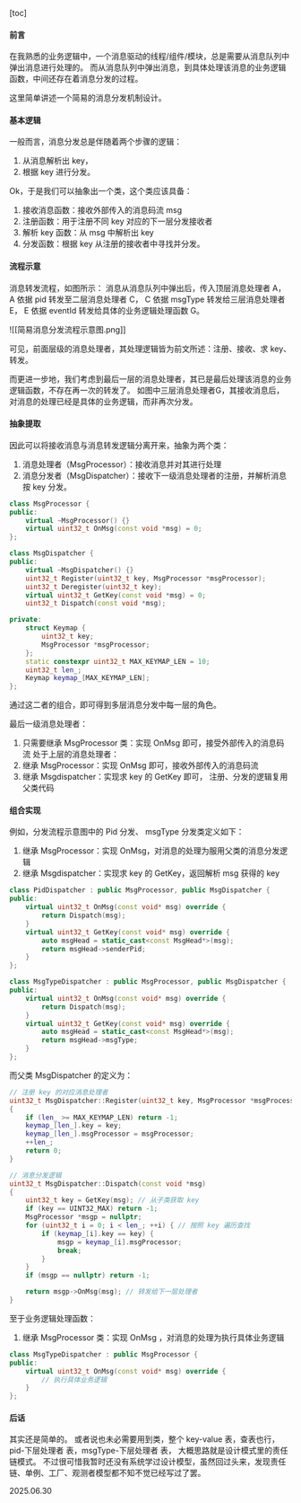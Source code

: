 [toc]

#### 前言
在我熟悉的业务逻辑中，一个消息驱动的线程/组件/模块，总是需要从消息队列中弹出消息进行处理的。
而从消息队列中弹出消息，到具体处理该消息的业务逻辑函数，中间还存在着消息分发的过程。

这里简单讲述一个简易的消息分发机制设计。

#### 基本逻辑
一般而言，消息分发总是伴随着两个步骤的逻辑：
1. 从消息解析出 key，
2. 根据 key 进行分发。

Ok，于是我们可以抽象出一个类，这个类应该具备：
1. 接收消息函数：接收外部传入的消息码流 msg
2. 注册函数：用于注册不同 key 对应的下一层分发接收者
3. 解析 key 函数：从 msg 中解析出 key
4. 分发函数：根据 key 从注册的接收者中寻找并分发。

#### 流程示意
消息转发流程，如图所示：
消息从消息队列中弹出后，传入顶层消息处理者 A，
A 依据 pid 转发至二层消息处理者 C，
C 依据 msgType 转发给三层消息处理者 E，
E 依据 eventId 转发给具体的业务逻辑处理函数 G。

![[简易消息分发流程示意图.png]]

可见，前面层级的消息处理者，其处理逻辑皆为前文所述：注册、接收、求 key、转发。

而更进一步地，我们考虑到最后一层的消息处理者，其已是最后处理该消息的业务逻辑函数，不存在再一次的转发了。
如图中三层消息处理者G，其接收消息后，对消息的处理已经是具体的业务逻辑，而非再次分发。

#### 抽象提取
因此可以将接收消息与消息转发逻辑分离开来，抽象为两个类：
1. 消息处理者（MsgProcessor）：接收消息并对其进行处理
2. 消息分发者（MsgDispatcher）：接收下一级消息处理者的注册，并解析消息按 key 分发。

```cpp
class MsgProcessor {
public:
	virtual ~MsgProcessor() {}
    virtual uint32_t OnMsg(const void *msg) = 0;
};

class MsgDispatcher {
public:
	virtual ~MsgDispatcher() {}
    uint32_t Register(uint32_t key, MsgProcessor *msgProcessor);
    uint32_t Deregister(uint32_t key);
    virtual uint32_t GetKey(const void *msg) = 0;
    uint32_t Dispatch(const void *msg);

private:
    struct Keymap {
        uint32_t key;
        MsgProcessor *msgProcessor;
    };
    static constexpr uint32_t MAX_KEYMAP_LEN = 10;
    uint32_t len_;
    Keymap keymap_[MAX_KEYMAP_LEN];
};
```

通过这二者的组合，即可得到多层消息分发中每一层的角色。

最后一级消息处理者：
1. 只需要继承 MsgProcessor 类：实现 OnMsg 即可，接受外部传入的消息码流
处于上层的消息处理者：
2. 继承 MsgProcessor：实现 OnMsg 即可，接收外部传入的消息码流
3. 继承 Msgdispatcher：实现求 key 的 GetKey 即可， 注册、分发的逻辑复用父类代码

#### 组合实现
例如，分发流程示意图中的 Pid 分发、 msgType 分发类定义如下：
1. 继承 MsgProcessor：实现 OnMsg，对消息的处理为服用父类的消息分发逻辑
2. 继承 Msgdispatcher：实现求 key 的 GetKey，返回解析 msg 获得的 key
```cpp
class PidDispatcher : public MsgProcessor, public MsgDispatcher {
public:
    virtual uint32_t OnMsg(const void* msg) override {
	    return Dispatch(msg); 
    }
    virtual uint32_t GetKey(const void* msg) override {
        auto msgHead = static_cast<const MsgHead*>(msg);
	    return msgHead->senderPid;
	}
};

class MsgTypeDispatcher : public MsgProcessor, public MsgDispatcher {
public:
    virtual uint32_t OnMsg(const void* msg) override {
	    return Dispatch(msg); 
    }
    virtual uint32_t GetKey(const void* msg) override {
	    auto msgHead = static_cast<const MsgHead*>(msg);
	    return msgHead->msgType;
	}
};
```

而父类 MsgDispatcher 的定义为：
```cpp
// 注册 key 的对应消息处理者
uint32_t MsgDispatcher::Register(uint32_t key, MsgProcessor *msgProcessor)
{
    if (len_ >= MAX_KEYMAP_LEN) return -1;
    keymap_[len_].key = key;
    keymap_[len_].msgProcessor = msgProcessor;
    ++len_;
    return 0;
}

// 消息分发逻辑
uint32_t MsgDispatcher::Dispatch(const void *msg)
{
    uint32_t key = GetKey(msg); // 从子类获取 key
    if (key == UINT32_MAX) return -1;
    MsgProcessor *msgp = nullptr;
    for (uint32_t i = 0; i < len_; ++i) { // 按照 key 遍历查找
        if (keymap_[i].key == key) {
            msgp = keymap_[i].msgProcessor;
            break;
        }
    }
    if (msgp == nullptr) return -1;

    return msgp->OnMsg(msg); // 转发给下一层处理者
}
```

至于业务逻辑处理函数：
1. 继承 MsgProcessor 类：实现 OnMsg ，对消息的处理为执行具体业务逻辑
```cpp
class MsgTypeDispatcher : public MsgProcessor {
public:
    virtual uint32_t OnMsg(const void* msg) override {
	    // 执行具体业务逻辑
    }
};
```

#### 后话
其实还是简单的。
或者说也未必需要用到类，整个 key-value 表，查表也行，pid-下层处理者 表，msgType-下层处理者 表，
大概思路就是设计模式里的责任链模式。
不过很可惜我暂时还没有系统学过设计模型，虽然回过头来，发现责任链、单例、工厂、观测者模型都不知不觉已经写过了罢。

2025.06.30